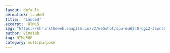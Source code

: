 ```yaml
---
layout: default
permalink: landed
title:  "Landed"
excerpt:  HTML5
img: "https://shrinktheweb.snapito.io/v2/webshot/spu-ea68c8-ogi2-3cwn3bmfojjlb56e?size=mc&screen=1280x1024&url=https%3A%2F%2Fhtml5up.net%2Fuploads%2Fdemos%2Flanded%2F"
author: vinaiak
tag: HTML5UP
category: multipurpose
---
```

